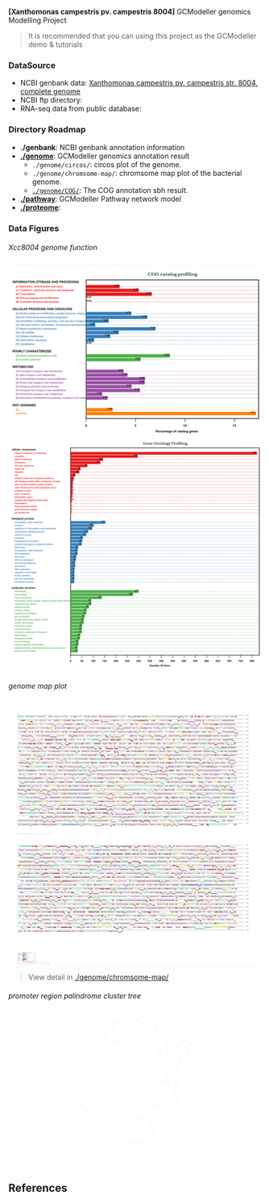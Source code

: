 **[Xanthomonas campestris pv. campestris 8004]** GCModeller genomics Modelling Project

> It is recommended that you can using this project as the GCModeller demo &amp; tutorials

### DataSource

+ NCBI genbank data: [Xanthomonas campestris pv. campestris str. 8004, complete genome](https://www.ncbi.nlm.nih.gov/nuccore/66571684/)
+ NCBI ftp directory:
+ RNA-seq data from public database:

### Directory Roadmap

+ **./genbank**: NCBI genbank annotation information
+ **[./genome](./genome)**: GCModeller genomics annotation result
   + ``./genome/circos/``: circos plot of the genome.
   + ``./genome/chromsome-map/``: chromsome map plot of the bacterial genome.
   + [``./genome/COG/``](./genome/COG/index.md): The COG annotation sbh result.
+ **[./pathway](./pathway)**: GCModeller Pathway network model
+ **[./proteome](./proteome)**:

### Data Figures

###### Xcc8004 genome function

![](./genome/COG/Xcc8004-COGs.COG.profiling.png)
![](./proteome/uniprot/GO/plot.png)

###### genome map plot

![](./thumbnails/map-part-A.png)
![](./thumbnails/map-part-B.png)

> View detail in [./genome/chromsome-map/](./genome/chromsome-map/)

###### promoter region palindrome cluster tree

![](./genome/palindrome-motifs/palindrome_promoter=-250bp-cut=0.65,minw=6/binary-net/tree.png)

## References

